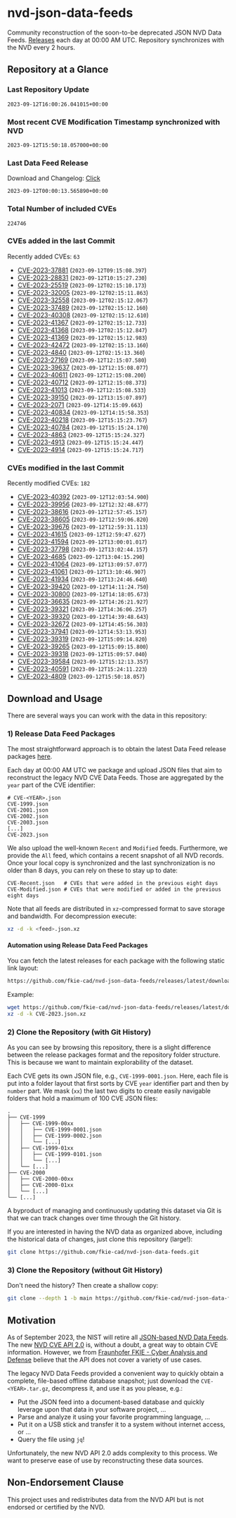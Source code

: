 # nvd-json-data-feeds

Community reconstruction of the soon-to-be deprecated JSON NVD Data Feeds. 
[Releases](https://github.com/fkie-cad/nvd-json-data-feeds/releases/latest) each day at 00:00 AM UTC.
Repository synchronizes with the NVD every 2 hours.

## Repository at a Glance

### Last Repository Update

```plain
2023-09-12T16:00:26.041015+00:00
```

### Most recent CVE Modification Timestamp synchronized with NVD

```plain
2023-09-12T15:50:18.057000+00:00
```

### Last Data Feed Release

Download and Changelog: [Click](https://github.com/fkie-cad/nvd-json-data-feeds/releases/latest)

```plain
2023-09-12T00:00:13.565890+00:00
```

### Total Number of included CVEs

```plain
224746
```

### CVEs added in the last Commit

Recently added CVEs: `63`

* [CVE-2023-37881](CVE-2023/CVE-2023-378xx/CVE-2023-37881.json) (`2023-09-12T09:15:08.397`)
* [CVE-2023-28831](CVE-2023/CVE-2023-288xx/CVE-2023-28831.json) (`2023-09-12T10:15:27.230`)
* [CVE-2023-25519](CVE-2023/CVE-2023-255xx/CVE-2023-25519.json) (`2023-09-12T02:15:10.173`)
* [CVE-2023-32005](CVE-2023/CVE-2023-320xx/CVE-2023-32005.json) (`2023-09-12T02:15:11.863`)
* [CVE-2023-32558](CVE-2023/CVE-2023-325xx/CVE-2023-32558.json) (`2023-09-12T02:15:12.067`)
* [CVE-2023-37489](CVE-2023/CVE-2023-374xx/CVE-2023-37489.json) (`2023-09-12T02:15:12.160`)
* [CVE-2023-40308](CVE-2023/CVE-2023-403xx/CVE-2023-40308.json) (`2023-09-12T02:15:12.610`)
* [CVE-2023-41367](CVE-2023/CVE-2023-413xx/CVE-2023-41367.json) (`2023-09-12T02:15:12.733`)
* [CVE-2023-41368](CVE-2023/CVE-2023-413xx/CVE-2023-41368.json) (`2023-09-12T02:15:12.847`)
* [CVE-2023-41369](CVE-2023/CVE-2023-413xx/CVE-2023-41369.json) (`2023-09-12T02:15:12.983`)
* [CVE-2023-42472](CVE-2023/CVE-2023-424xx/CVE-2023-42472.json) (`2023-09-12T02:15:13.160`)
* [CVE-2023-4840](CVE-2023/CVE-2023-48xx/CVE-2023-4840.json) (`2023-09-12T02:15:13.360`)
* [CVE-2023-27169](CVE-2023/CVE-2023-271xx/CVE-2023-27169.json) (`2023-09-12T12:15:07.580`)
* [CVE-2023-39637](CVE-2023/CVE-2023-396xx/CVE-2023-39637.json) (`2023-09-12T12:15:08.077`)
* [CVE-2023-40611](CVE-2023/CVE-2023-406xx/CVE-2023-40611.json) (`2023-09-12T12:15:08.200`)
* [CVE-2023-40712](CVE-2023/CVE-2023-407xx/CVE-2023-40712.json) (`2023-09-12T12:15:08.373`)
* [CVE-2023-41013](CVE-2023/CVE-2023-410xx/CVE-2023-41013.json) (`2023-09-12T12:15:08.533`)
* [CVE-2023-39150](CVE-2023/CVE-2023-391xx/CVE-2023-39150.json) (`2023-09-12T13:15:07.897`)
* [CVE-2023-2071](CVE-2023/CVE-2023-20xx/CVE-2023-2071.json) (`2023-09-12T14:15:09.663`)
* [CVE-2023-40834](CVE-2023/CVE-2023-408xx/CVE-2023-40834.json) (`2023-09-12T14:15:58.353`)
* [CVE-2023-40218](CVE-2023/CVE-2023-402xx/CVE-2023-40218.json) (`2023-09-12T15:15:23.767`)
* [CVE-2023-40784](CVE-2023/CVE-2023-407xx/CVE-2023-40784.json) (`2023-09-12T15:15:24.170`)
* [CVE-2023-4863](CVE-2023/CVE-2023-48xx/CVE-2023-4863.json) (`2023-09-12T15:15:24.327`)
* [CVE-2023-4913](CVE-2023/CVE-2023-49xx/CVE-2023-4913.json) (`2023-09-12T15:15:24.447`)
* [CVE-2023-4914](CVE-2023/CVE-2023-49xx/CVE-2023-4914.json) (`2023-09-12T15:15:24.717`)


### CVEs modified in the last Commit

Recently modified CVEs: `182`

* [CVE-2023-40392](CVE-2023/CVE-2023-403xx/CVE-2023-40392.json) (`2023-09-12T12:03:54.900`)
* [CVE-2023-39956](CVE-2023/CVE-2023-399xx/CVE-2023-39956.json) (`2023-09-12T12:32:48.677`)
* [CVE-2023-38616](CVE-2023/CVE-2023-386xx/CVE-2023-38616.json) (`2023-09-12T12:57:45.157`)
* [CVE-2023-38605](CVE-2023/CVE-2023-386xx/CVE-2023-38605.json) (`2023-09-12T12:59:06.820`)
* [CVE-2023-39676](CVE-2023/CVE-2023-396xx/CVE-2023-39676.json) (`2023-09-12T12:59:31.113`)
* [CVE-2023-41615](CVE-2023/CVE-2023-416xx/CVE-2023-41615.json) (`2023-09-12T12:59:47.627`)
* [CVE-2023-41594](CVE-2023/CVE-2023-415xx/CVE-2023-41594.json) (`2023-09-12T13:00:01.017`)
* [CVE-2023-37798](CVE-2023/CVE-2023-377xx/CVE-2023-37798.json) (`2023-09-12T13:02:44.157`)
* [CVE-2023-4685](CVE-2023/CVE-2023-46xx/CVE-2023-4685.json) (`2023-09-12T13:04:15.290`)
* [CVE-2023-41064](CVE-2023/CVE-2023-410xx/CVE-2023-41064.json) (`2023-09-12T13:09:57.077`)
* [CVE-2023-41061](CVE-2023/CVE-2023-410xx/CVE-2023-41061.json) (`2023-09-12T13:10:46.907`)
* [CVE-2023-41934](CVE-2023/CVE-2023-419xx/CVE-2023-41934.json) (`2023-09-12T13:24:46.640`)
* [CVE-2023-39420](CVE-2023/CVE-2023-394xx/CVE-2023-39420.json) (`2023-09-12T14:11:24.750`)
* [CVE-2023-30800](CVE-2023/CVE-2023-308xx/CVE-2023-30800.json) (`2023-09-12T14:18:05.673`)
* [CVE-2023-36635](CVE-2023/CVE-2023-366xx/CVE-2023-36635.json) (`2023-09-12T14:26:21.927`)
* [CVE-2023-39321](CVE-2023/CVE-2023-393xx/CVE-2023-39321.json) (`2023-09-12T14:36:06.257`)
* [CVE-2023-39320](CVE-2023/CVE-2023-393xx/CVE-2023-39320.json) (`2023-09-12T14:39:48.643`)
* [CVE-2023-32672](CVE-2023/CVE-2023-326xx/CVE-2023-32672.json) (`2023-09-12T14:45:56.303`)
* [CVE-2023-37941](CVE-2023/CVE-2023-379xx/CVE-2023-37941.json) (`2023-09-12T14:53:13.953`)
* [CVE-2023-39319](CVE-2023/CVE-2023-393xx/CVE-2023-39319.json) (`2023-09-12T15:09:14.820`)
* [CVE-2023-39265](CVE-2023/CVE-2023-392xx/CVE-2023-39265.json) (`2023-09-12T15:09:15.800`)
* [CVE-2023-39318](CVE-2023/CVE-2023-393xx/CVE-2023-39318.json) (`2023-09-12T15:09:57.040`)
* [CVE-2023-39584](CVE-2023/CVE-2023-395xx/CVE-2023-39584.json) (`2023-09-12T15:12:13.357`)
* [CVE-2023-40591](CVE-2023/CVE-2023-405xx/CVE-2023-40591.json) (`2023-09-12T15:24:11.223`)
* [CVE-2023-4809](CVE-2023/CVE-2023-48xx/CVE-2023-4809.json) (`2023-09-12T15:50:18.057`)


## Download and Usage

There are several ways you can work with the data in this repository:

### 1) Release Data Feed Packages

The most straightforward approach is to obtain the latest Data Feed release packages [here](https://github.com/fkie-cad/nvd-json-data-feeds/releases/latest).

Each day at 00:00 AM UTC we package and upload JSON files that aim to reconstruct the legacy NVD CVE Data Feeds.
Those are aggregated by the `year` part of the CVE identifier:

```
# CVE-<YEAR>.json
CVE-1999.json
CVE-2001.json
CVE-2002.json
CVE-2003.json
[...]
CVE-2023.json
```

We also upload the well-known `Recent` and `Modified` feeds.
Furthermore, we provide the `All` feed, which contains a recent snapshot of all NVD records.
Once your local copy is synchronized and the last synchronization is no older than 8 days, you can rely on these to stay up to date:

```plain
CVE-Recent.json   # CVEs that were added in the previous eight days
CVE-Modified.json # CVEs that were modified or added in the previous eight days
```

Note that all feeds are distributed in `xz`-compressed format to save storage and bandwidth.
For decompression execute:

```sh
xz -d -k <feed>.json.xz
```


#### Automation using Release Data Feed Packages

You can fetch the latest releases for each package with the following static link layout:

```sh
https://github.com/fkie-cad/nvd-json-data-feeds/releases/latest/download/CVE-<YEAR>.json.xz
```

Example:

```sh
wget https://github.com/fkie-cad/nvd-json-data-feeds/releases/latest/download/CVE-2023.json.xz
xz -d -k CVE-2023.json.xz
```

### 2) Clone the Repository (with Git History)

As you can see by browsing this repository, there is a slight difference between the release packages format and the repository folder structure.
This is because we want to maintain explorability of the dataset.

Each CVE gets its own JSON file, e.g., `CVE-1999-0001.json`.
Here, each file is put into a folder layout that first sorts by CVE `year` identifier part and then by `number` part.
We mask (`xx`) the last two digits to create easily navigable folders that hold a maximum of 100 CVE JSON files:

```plain
.
├── CVE-1999
│   ├── CVE-1999-00xx
│   │   ├── CVE-1999-0001.json
│   │   ├── CVE-1999-0002.json
│   │   └── [...]
│   ├── CVE-1999-01xx
│   │   ├── CVE-1999-0101.json
│   │   └── [...]
│   └── [...]
├── CVE-2000
│   ├── CVE-2000-00xx
│   ├── CVE-2000-01xx
│   └── [...]
└── [...]
```

A byproduct of managing and continuously updating this dataset via Git is that we can track changes over time through the Git history.

If you are interested in having the NVD data as organized above, including the historical data of changes, just clone this repository (large!):

```sh
git clone https://github.com/fkie-cad/nvd-json-data-feeds.git
```

### 3) Clone the Repository (without Git History)

Don't need the history? Then create a shallow copy:

```sh
git clone --depth 1 -b main https://github.com/fkie-cad/nvd-json-data-feeds.git
```

## Motivation

As of September 2023, the NIST will retire all [JSON-based NVD Data Feeds](https://nvd.nist.gov/vuln/data-feeds#divRetirementBanner-1).
The new [NVD CVE API 2.0](https://nvd.nist.gov/developers/vulnerabilities) is, without a doubt, a great way to obtain CVE information.
However, we from [Fraunhofer FKIE - Cyber Analysis and Defense](https://www.fkie.fraunhofer.de/en/departments/cad.html) believe that the API does not cover a variety of use cases.

The legacy NVD Data Feeds provided a convenient way to quickly obtain a complete, file-based offline database snapshot; just download the `CVE-<YEAR>.tar.gz`, decompress it, and use it as you please, e.g.:

* Put the JSON feed into a document-based database and quickly leverage upon that data in your software project, ...
* Parse and analyze it using your favorite programming language, ...
* Put it on a USB stick and transfer it to a system without internet access, or ...
* Query the file using `jq`!

Unfortunately, the new NVD API 2.0 adds complexity to this process.
We want to preserve ease of use by reconstructing these data sources.

## Non-Endorsement Clause

This project uses and redistributes data from the NVD API but is not endorsed or certified by the NVD.